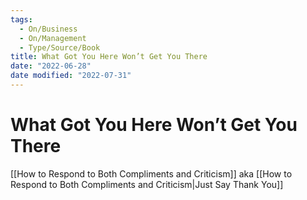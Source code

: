 ```yaml
---
tags:
  - On/Business
  - On/Management
  - Type/Source/Book
title: What Got You Here Won’t Get You There
date: "2022-06-28"
date modified: "2022-07-31"
---
```


# What Got You Here Won’t Get You There
[[How to Respond to Both Compliments and Criticism]] aka [[How to Respond to Both Compliments and Criticism|Just Say Thank You]]
